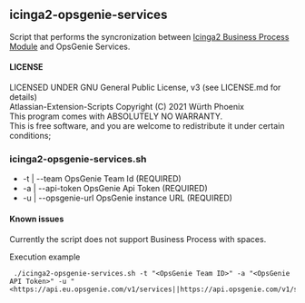 ## icinga2-opsgenie-services
Script that performs the syncronization between [Icinga2 Business Process Module](https://icinga.com/docs/icinga-business-process-modelling/latest/doc/03-Getting-Started/ "")  and OpsGenie Services.  


#### LICENSE

LICENSED UNDER GNU General Public License, v3  (see LICENSE.md for details)            
Atlassian-Extension-Scripts Copyright (C) 2021  Würth Phoenix                          
This program comes with ABSOLUTELY NO WARRANTY.                                        
This is free software, and you are welcome to redistribute it under certain conditions;


### icinga2-opsgenie-services.sh
- -t    | --team                                     OpsGenie Team Id (REQUIRED)
- -a    | --api-token                                OpsGenie Api Token  (REQUIRED)
- -u    | --opsgenie-url                             OpsGenie instance URL  (REQUIRED)

#### Known issues
Currently the script does not support Business Process with spaces.

Execution example<br>
```
 ./icinga2-opsgenie-services.sh -t "<OpsGenie Team ID>" -a "<OpsGenie API Token>" -u "<https://api.eu.opsgenie.com/v1/services||https://api.opsgenie.com/v1/services>"

```



